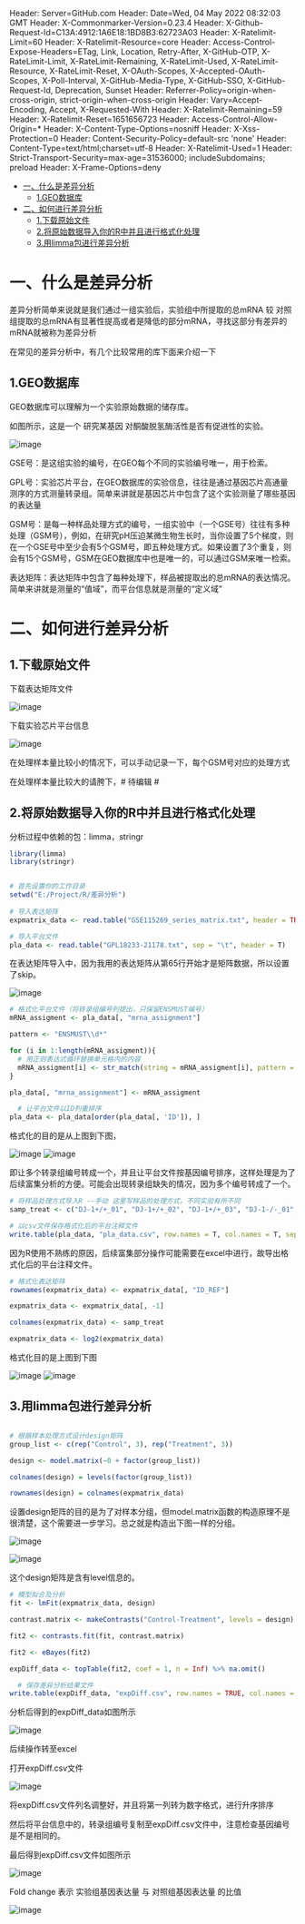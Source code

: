 Header: Server=GitHub.com
Header: Date=Wed, 04 May 2022 08:32:03 GMT
Header: X-Commonmarker-Version=0.23.4
Header: X-Github-Request-Id=C13A:4912:1A6E18:1BD8B3:62723A03
Header: X-Ratelimit-Limit=60
Header: X-Ratelimit-Resource=core
Header: Access-Control-Expose-Headers=ETag, Link, Location, Retry-After, X-GitHub-OTP, X-RateLimit-Limit, X-RateLimit-Remaining, X-RateLimit-Used, X-RateLimit-Resource, X-RateLimit-Reset, X-OAuth-Scopes, X-Accepted-OAuth-Scopes, X-Poll-Interval, X-GitHub-Media-Type, X-GitHub-SSO, X-GitHub-Request-Id, Deprecation, Sunset
Header: Referrer-Policy=origin-when-cross-origin, strict-origin-when-cross-origin
Header: Vary=Accept-Encoding, Accept, X-Requested-With
Header: X-Ratelimit-Remaining=59
Header: X-Ratelimit-Reset=1651656723
Header: Access-Control-Allow-Origin=*
Header: X-Content-Type-Options=nosniff
Header: X-Xss-Protection=0
Header: Content-Security-Policy=default-src 'none'
Header: Content-Type=text/html;charset=utf-8
Header: X-Ratelimit-Used=1
Header: Strict-Transport-Security=max-age=31536000; includeSubdomains; preload
Header: X-Frame-Options=deny
* [一、什么是差异分析](#一什么是差异分析)
  * [1\.GEO数据库](#1geo数据库)
* [二、如何进行差异分析](#二如何进行差异分析)
  * [1\.下载原始文件](#1下载原始文件)
  * [2\.将原始数据导入你的R中并且进行格式化处理](#2将原始数据导入你的r中并且进行格式化处理)
  * [3\.用limma包进行差异分析](#3用limma包进行差异分析)

# 一、什么是差异分析

差异分析简单来说就是我们通过一组实验后，实验组中所提取的总mRNA 较 对照组提取的总mRNA有显著性提高或者是降低的部分mRNA，寻找这部分有差异的mRNA就被称为差异分析

在常见的差异分析中，有几个比较常用的库下面来介绍一下

  ## 1.GEO数据库
  
  GEO数据库可以理解为一个实验原始数据的储存库。
  
  如图所示，这是一个 研究某基因 对酮酸脱氢酶活性是否有促进性的实验。
  
  ![image](https://user-images.githubusercontent.com/102901955/166443694-5c94a8e0-0e2b-4364-837e-e701537ac0a1.png)
  
  GSE号：是这组实验的编号，在GEO每个不同的实验编号唯一，用于检索。
  
  GPL号：实验芯片平台，在GEO数据库的实验信息，往往是通过基因芯片高通量测序的方式测量转录组。简单来讲就是基因芯片中包含了这个实验测量了哪些基因的表达量
  
  GSM号：是每一种样品处理方式的编号，一组实验中（一个GSE号）往往有多种处理（GSM号），例如，在研究pH压迫某微生物生长时，当你设置了5个梯度，则在一个GSE号中至少会有5个GSM号，即五种处理方式。如果设置了3个重复，则会有15个GSM号，GSM在GEO数据库中也是唯一的，可以通过GSM来唯一检索。
  
  表达矩阵：表达矩阵中包含了每种处理下，样品被提取出的总mRNA的表达情况。简单来讲就是测量的“值域”，而平台信息就是测量的“定义域”
  
  
 # 二、如何进行差异分析
  
 ## 1.下载原始文件
  
   下载表达矩阵文件
    
   ![image](https://user-images.githubusercontent.com/102901955/166445401-bf365267-070d-47a6-9d04-f496323ee36b.png)
    
   下载实验芯片平台信息
    
   ![image](https://user-images.githubusercontent.com/102901955/166446074-3e9de36f-fb6d-4fe1-8ecb-dff09c444997.png)
    
   在处理样本量比较小的情况下，可以手动记录一下，每个GSM号对应的处理方式
    
   在处理样本量比较大的请胯下，# 待编辑 #

 ## 2.将原始数据导入你的R中并且进行格式化处理
   
   分析过程中依赖的包：limma，stringr
   
```R
library(limma)
library(stringr)


# 首先设置你的工作目录
setwd("E:/Project/R/差异分析") 
  
# 导入表达矩阵
expmatrix_data <- read.table("GSE115269_series_matrix.txt", header = TRUE, skip = 64)

# 导入平台文件 
pla_data <- read.table("GPL18233-21178.txt", sep = "\t", header = T)
```

   在表达矩阵导入中，因为我用的表达矩阵从第65行开始才是矩阵数据，所以设置了skip。
   
   ![image](https://user-images.githubusercontent.com/102901955/166447821-199cb428-0458-48fa-8e46-abb11511e564.png)
   
```R
# 格式化平台文件（将转录组编号列提出，只保留ENSMUST编号）
mRNA_assigment <- pla_data[, "mrna_assignment"]   

pattern <- "ENSMUST\\d*"

for (i in 1:length(mRNA_assigment)){
  # 用正则表达式循环替换单元格内的内容
  mRNA_assigment[i] <- str_match(string = mRNA_assigment[i], pattern = pattern)
}

pla_data[, "mrna_assignment"] <- mRNA_assigment

  # 让平台文件以ID列重排序
pla_data <- pla_data[order(pla_data[, 'ID']), ]
```
   格式化的目的是从上图到下图，
   
   ![image](https://user-images.githubusercontent.com/102901955/166448469-d5f0dff7-f3a1-4a5e-acea-6e841a2d7737.png)
   ![image](https://user-images.githubusercontent.com/102901955/166448601-266dc6e6-5625-46c5-84c1-b758cd39261c.png)
   
   即让多个转录组编号转成一个，并且让平台文件按基因编号排序，这样处理是为了后续富集分析的方便。可能会出现转录组缺失的情况，因为多个编号转成了一个。
   
```R
# 将样品处理方式导入R --手动 这里写样品的处理方式，不同实验有所不同
samp_treat <- c("DJ-1+/+_01", "DJ-1+/+_02", "DJ-1+/+_03", "DJ-1-/-_01", "DJ-1-/-_02", "DJ-1-/-_03")

# 以csv文件保存格式化后的平台注释文件
write.table(pla_data, "pla_data.csv", row.names = T, col.names = T, sep = ",")
```
  
   因为R使用不熟练的原因，后续富集部分操作可能需要在excel中进行，故导出格式化后的平台注释文件。
  
```R  
# 格式化表达矩阵
rownames(expmatrix_data) <- expmatrix_data[, "ID_REF"]

expmatrix_data <- expmatrix_data[, -1]

colnames(expmatrix_data) <- samp_treat

expmatrix_data <- log2(expmatrix_data) 
```
  格式化目的是上图到下图
  
  ![image](https://user-images.githubusercontent.com/102901955/166449476-7360a7ae-858c-4aca-82ab-68ef6f66dedd.png)
  ![image](https://user-images.githubusercontent.com/102901955/166449646-95bf82db-4fe6-4724-ab94-f921736897f4.png)


## 3.用limma包进行差异分析

```R

# 根据样本处理方式设计design矩阵
group_list <- c(rep("Control", 3), rep("Treatment", 3)) 

design <- model.matrix(~0 + factor(group_list))

colnames(design) = levels(factor(group_list))

rownames(design) = colnames(expmatrix_data)
```

设置design矩阵的目的是为了对样本分组，但model.matrix函数的构造原理不是很清楚，这个需要进一步学习。总之就是构造出下图一样的分组。

![image](https://user-images.githubusercontent.com/102901955/166450324-cba4ae19-fbc4-477e-b831-e26ceb873989.png)

![image](https://user-images.githubusercontent.com/102901955/166450398-3acded90-8d4b-4bfc-a0d1-196384dfef91.png)

这个design矩阵是含有level信息的。


```R
# 模型拟合及分析
fit <- lmFit(expmatrix_data, design)

contrast.matrix <- makeContrasts("Control-Treatment", levels = design)

fit2 <- contrasts.fit(fit, contrast.matrix) 

fit2 <- eBayes(fit2) 

expDiff_data <- topTable(fit2, coef = 1, n = Inf) %>% na.omit()

  # 保存差异分析结果文件
write.table(expDiff_data, "expDiff.csv", row.names = TRUE, col.names = TRUE, sep = ",")
```

分析后得到的expDiff_data如图所示

![image](https://user-images.githubusercontent.com/102901955/166450968-704e6eee-eb8d-4275-9ba9-13dd057e67dc.png)

后续操作转至excel

打开expDiff.csv文件

![image](https://user-images.githubusercontent.com/102901955/166451186-2118dcce-fda7-4145-8c54-b625bfb60de0.png)

将expDiff.csv文件列名调整好，并且将第一列转为数字格式，进行升序排序

然后将平台信息中的，转录组编号复制至expDiff.csv文件中，注意检查基因编号是不是相同的。

最后得到expDiff.csv文件如图所示

![image](https://user-images.githubusercontent.com/102901955/166452304-f9c03157-becb-4bd1-a01b-c32b2d9d55b2.png)











Fold change 表示 实验组基因表达量 与 对照组基因表达量 的比值 

![image](https://user-images.githubusercontent.com/102901955/166248412-302a40e9-2b30-488e-86fe-3c5439089f9a.png)

